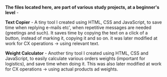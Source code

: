 <b>The files located here, are part of various study projects, at a beginner's level</b> -

<b>Text Copier</b> - A tiny tool I created using HTML, CSS and JavaScript, to save time when replying e-mails etc', when repetitive messages are needed (greetings and such). It saves time by copying the text on a click of a button, instead of marking it, copying it and so on. it was later modified at work for CX operations -> using relevant text.

<b>Weight Calculator</b> - Another tiny tool I created using HTML, CSS and JavaScript, to easily calculate various orders weights (important for logistics), and save time when doing it. This was also later modified at work for CX operations -> using actual products ad weights.
